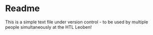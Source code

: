 # Readme

This is a simple text file under version control - to be used by multiple people simultaneously at the HTL Leoben!




